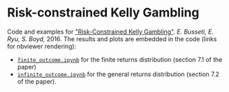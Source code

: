 # Risk-constrained Kelly Gambling
Code and examples for ["Risk-Constrained Kelly Gambling"](http://stanford.edu/~boyd/papers/kelly.html). *E. Busseti, E. Ryu, S. Boyd,* 2016.
The results and plots are embedded in the code (links for nbviewer rendering):
* [`finite_outcome.ipynb`](http://nbviewer.jupyter.org/github/cvxgrp/kelly_code/blob/master/finite_outcome.ipynb) for the finite returns distribution (section 7.1 of the paper)
* [`infinite_outcome.ipynb`](http://nbviewer.jupyter.org/github/cvxgrp/kelly_code/blob/master/infinite_outcome.ipynb) for the general returns distribution (section 7.2 of the paper).
